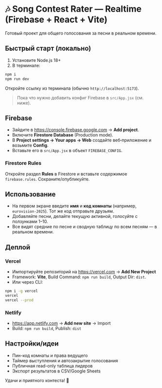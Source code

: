 
# 🎶 Song Contest Rater — Realtime (Firebase + React + Vite)

Готовый проект для общего голосования за песни в реальном времени.

## Быстрый старт (локально)

1) Установите Node.js 18+  
2) В терминале:
```bash
npm i
npm run dev
```
Откройте ссылку из терминала (обычно `http://localhost:5173`).

> Пока что нужно добавить конфиг Firebase в `src/App.jsx` (см. ниже).

## Firebase

- Зайдите в https://console.firebase.google.com → **Add project**.
- Включите **Firestore Database** (Production mode).
- В **Project settings → Your apps → Web** создайте веб‑приложение и возьмите **Config**.
- Вставьте его в `src/App.jsx` в объект `FIREBASE_CONFIG`.

### Firestore Rules

Откройте раздел **Rules** в Firestore и вставьте содержимое `firebase.rules`. Сохраните/опубликуйте.

## Использование

- На первом экране введите **имя** и **код комнаты** (например, `eurovision-2025`). Тот же код отправьте друзьям.
- Добавляйте песни, делайте текущую активной, голосуйте с ползунками 1–10.
- Все видят средние по песне и сводную таблицу по всем песням — в реальном времени.

## Деплой

### Vercel
- Импортируйте репозиторий на https://vercel.com → **Add New Project**
- Framework: **Vite**, Build Command: `npm run build`, Output Dir: `dist`.
- Или через CLI:
```bash
npm i -g vercel
vercel
vercel --prod
```

### Netlify
- https://app.netlify.com → **Add new site** → Import
- Build: `npm run build`, Publish: `dist`

## Настройки/идеи
- Пин-код комнаты и права ведущего
- Таймер выступления и автозакрытие голосования
- Публичная read-only таблица лидеров
- Экспорт результатов в CSV/Google Sheets

Удачи и приятного контеста! 🎉
